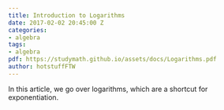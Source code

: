 ```yaml
---
title: Introduction to Logarithms
date: 2017-02-02 20:45:00 Z
categories:
- algebra
tags:
- algebra
pdf: https://studymath.github.io/assets/docs/Logarithms.pdf
author: hotstuffFTW
---
```


In this article, we go over logarithms, which are a shortcut for exponentiation. 